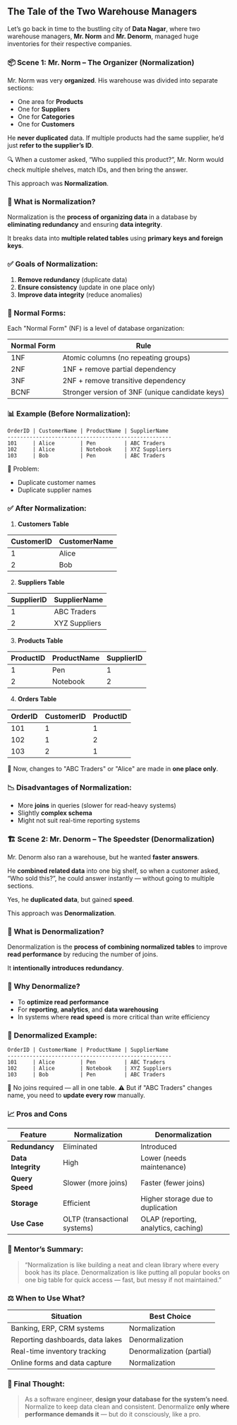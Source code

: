 ## The Tale of the Two Warehouse Managers

Let’s go back in time to the bustling city of **Data Nagar**, where two warehouse managers, **Mr. Norm** and **Mr. Denorm**, managed huge inventories for their respective companies.


### 📦 Scene 1: Mr. Norm – The Organizer (Normalization)

Mr. Norm was very **organized**. His warehouse was divided into separate sections:

* One area for **Products**
* One for **Suppliers**
* One for **Categories**
* One for **Customers**

He **never duplicated** data. If multiple products had the same supplier, he’d just **refer to the supplier’s ID**.

🔍 When a customer asked, “Who supplied this product?”, Mr. Norm would check multiple shelves, match IDs, and then bring the answer.

This approach was **Normalization**.


### 📘 What is **Normalization**?

Normalization is the **process of organizing data** in a database by **eliminating redundancy** and ensuring **data integrity**.

It breaks data into **multiple related tables** using **primary keys and foreign keys**.


### ✅ Goals of Normalization:

1. **Remove redundancy** (duplicate data)
2. **Ensure consistency** (update in one place only)
3. **Improve data integrity** (reduce anomalies)


### 🔢 Normal Forms:

Each "Normal Form" (NF) is a level of database organization:

| Normal Form | Rule                                            |
| ----------- | ----------------------------------------------- |
| 1NF         | Atomic columns (no repeating groups)            |
| 2NF         | 1NF + remove partial dependency                 |
| 3NF         | 2NF + remove transitive dependency              |
| BCNF        | Stronger version of 3NF (unique candidate keys) |


### 📊 Example (Before Normalization):

```plaintext
OrderID | CustomerName | ProductName | SupplierName
----------------------------------------------------
101     | Alice        | Pen         | ABC Traders
102     | Alice        | Notebook    | XYZ Suppliers
103     | Bob          | Pen         | ABC Traders
```

🛑 Problem:

* Duplicate customer names
* Duplicate supplier names


### ✅ After Normalization:

1. **Customers Table**

| CustomerID | CustomerName |
| ---------- | ------------ |
| 1          | Alice        |
| 2          | Bob          |

2. **Suppliers Table**

| SupplierID | SupplierName  |
| ---------- | ------------- |
| 1          | ABC Traders   |
| 2          | XYZ Suppliers |

3. **Products Table**

| ProductID | ProductName | SupplierID |
| --------- | ----------- | ---------- |
| 1         | Pen         | 1          |
| 2         | Notebook    | 2          |

4. **Orders Table**

| OrderID | CustomerID | ProductID |
| ------- | ---------- | --------- |
| 101     | 1          | 1         |
| 102     | 1          | 2         |
| 103     | 2          | 1         |

🎯 Now, changes to "ABC Traders" or "Alice" are made in **one place only**.


### 📉 Disadvantages of Normalization:

* More **joins** in queries (slower for read-heavy systems)
* Slightly **complex schema**
* Might not suit real-time reporting systems


### 🏗️ Scene 2: Mr. Denorm – The Speedster (Denormalization)

Mr. Denorm also ran a warehouse, but he wanted **faster answers**.

He **combined related data** into one big shelf, so when a customer asked, “Who sold this?”, he could answer instantly — without going to multiple sections.

Yes, he **duplicated data**, but gained **speed**.

This approach was **Denormalization**.

### 📕 What is **Denormalization**?

Denormalization is the **process of combining normalized tables** to improve **read performance** by reducing the number of joins.

It **intentionally introduces redundancy**.


### 🔁 Why Denormalize?

* To **optimize read performance**
* For **reporting**, **analytics**, and **data warehousing**
* In systems where **read speed** is more critical than write efficiency


### 🧾 Denormalized Example:

```plaintext
OrderID | CustomerName | ProductName | SupplierName
----------------------------------------------------
101     | Alice        | Pen         | ABC Traders
102     | Alice        | Notebook    | XYZ Suppliers
103     | Bob          | Pen         | ABC Traders
```

🎯 No joins required — all in one table.
⚠️ But if "ABC Traders" changes name, you need to **update every row** manually.


### 📈 Pros and Cons

| Feature            | Normalization                | Denormalization                      |
| ------------------ | ---------------------------- | ------------------------------------ |
| **Redundancy**     | Eliminated                   | Introduced                           |
| **Data Integrity** | High                         | Lower (needs maintenance)            |
| **Query Speed**    | Slower (more joins)          | Faster (fewer joins)                 |
| **Storage**        | Efficient                    | Higher storage due to duplication    |
| **Use Case**       | OLTP (transactional systems) | OLAP (reporting, analytics, caching) |


### 🧠 Mentor’s Summary:

> “Normalization is like building a neat and clean library where every book has its place. Denormalization is like putting all popular books on one big table for quick access — fast, but messy if not maintained.”


### ⚖️ When to Use What?

| Situation                        | Best Choice               |
| -------------------------------- | ------------------------- |
| Banking, ERP, CRM systems        | Normalization             |
| Reporting dashboards, data lakes | Denormalization           |
| Real-time inventory tracking     | Denormalization (partial) |
| Online forms and data capture    | Normalization             |


### 💬 Final Thought:

> As a software engineer, **design your database for the system’s need**. Normalize to keep data clean and consistent. Denormalize **only where performance demands it** — but do it consciously, like a pro.
